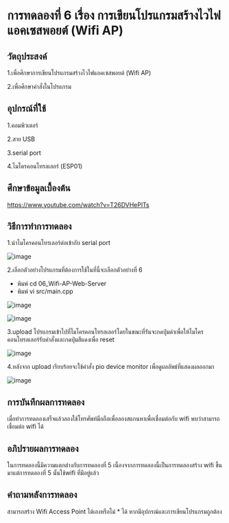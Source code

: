 # การทดลองที่ 6 เรื่อง การเขียนโปรแกรมสร้างไวไฟแอคเซสพอยต์ (Wifi AP)
## วัตถุประสงค์
1.เพื่อศึกษาการเขียนโปรแกรมสร้างไวไฟแอคเซสพอยต์ (Wifi AP)

2.เพื่อศึกษาคำสั่งในโปรแกรม

## อุปกรณ์ที่ใช้
1.คอมพิวเตอร์ 

2.สาย USB

3.serial port

4.ไมโครคอนโทรลเลอร์ (ESP01)

## ศึกษาข้อมูลเบื้องต้น
https://www.youtube.com/watch?v=T26DVHePlTs

## วิธีการทำการทดลอง
1.นำไมโครคอนโทรเลอร์ต่อเข้ากับ serial port

![image](https://user-images.githubusercontent.com/80881680/112385174-e035ee00-8d21-11eb-9e7a-a5fd2e81888e.png)

2.เลือกตัวอย่างโปรแกรมที่ต้องการใช้ในที่นี้จะเลือกตัวอย่างที่ 6

  * พิมพ์ cd 06_Wifi-AP-Web-Server
  * พิมพ์ vi src/main.cpp

![image](https://user-images.githubusercontent.com/80881680/112385321-0f4c5f80-8d22-11eb-9853-f32d75a2548a.png)

![image](https://user-images.githubusercontent.com/80881680/112385510-491d6600-8d22-11eb-9272-66bc4a44ad4e.png)

3.upload โปรแกรมเข้าไปที่ไมโครคอนโทรลเลอร์โดยในขณะที่รันจะกดปุ่มดำเพื่อให้ไมโครคอนโทรลเลอร์รับคำสั่งและกดปุ่มสีแดงเพื่อ reset

![image](https://user-images.githubusercontent.com/80881680/112385694-7ec24f00-8d22-11eb-8e65-a9de7b6f6a19.png)

4.หลังจาก upload เรียบร้อยจะใช้คำสั่ง pio device monitor เพื่อดูผลลัพธ์ที่แสดงผลออกมา

![image](https://user-images.githubusercontent.com/80881680/112385823-a3b6c200-8d22-11eb-8a02-ab32ced7063b.png)

## การบันทึกผลการทดลอง
เมื่อทำการทดลองเสร็จแล้วลองใช้โทรศัพท์มือถือเพื่อลองสแกนหาเพื่อเชื่อมต่อกับ wifi พบว่าสามารถเชื่อมต่อ wifi ได้

## อภิปรายผลการทดลอง
ในการทดลองนี้มีความแตกต่างกับการทดลองที่ 5 เนื่องจากการทดลองนี้เป็นการทดลองสร้าง wifi ขึ้นมาแต่การทดลองที่ 5 นั้นใช้wifi ที่มีอยู่แล้ว

## คำถามหลังการทดลอง
  สามารถสร้าง Wifi Access Point ได้เองหรือไม่
    * ได้ หากมีอุปกรณ์และการเขียนโปรแกรมถูกต้อง

